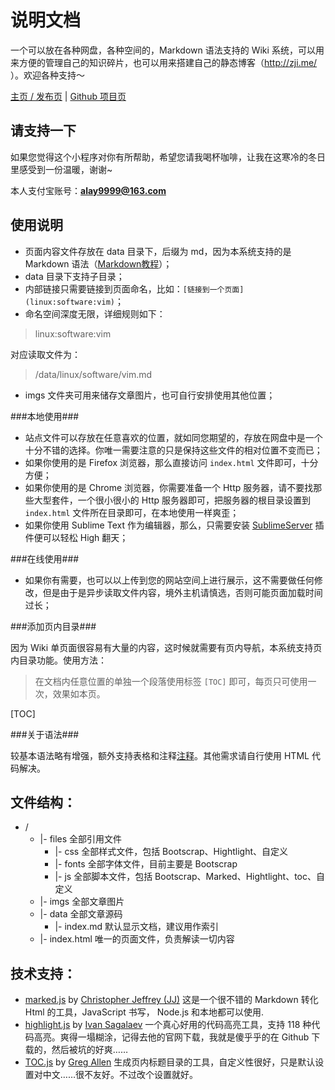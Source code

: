 说明文档
===
一个可以放在各种网盘，各种空间的，Markdown 语法支持的 Wiki 系统，可以用来方便的管理自己的知识碎片，也可以用来搭建自己的静态博客（http://zji.me/ ）。欢迎各种支持～

[主页 / 发布页](http://dmscode.github.io/Wiki-in-box/) | [Github 项目页](https://github.com/dmscode/Wiki-in-box)

## 请支持一下 ##

如果您觉得这个小程序对你有所帮助，希望您请我喝杯咖啡，让我在这寒冷的冬日里感受到一份温暖，谢谢~

本人支付宝账号：**alay9999@163.com**

## 使用说明 ##

* 页面内容文件存放在 data 目录下，后缀为 md，因为本系统支持的是 Markdown 语法（[Markdown教程](http://wowubuntu.com/markdown/)）；
* data 目录下支持子目录；
* 内部链接只需要链接到页面命名，比如：`[链接到一个页面](linux:software:vim)`；
* 命名空间深度无限，详细规则如下：

> linux:software:vim

对应读取文件为：

> /data/linux/software/vim.md

* imgs 文件夹可用来储存文章图片，也可自行安排使用其他位置；

###本地使用###

* 站点文件可以存放在任意喜欢的位置，就如同您期望的，存放在网盘中是一个十分不错的选择。你唯一需要注意的只是保持这些文件的相对位置不变而已；
* 如果你使用的是 Firefox 浏览器，那么直接访问 `index.html` 文件即可，十分方便；
* 如果你使用的是 Chrome 浏览器，你需要准备一个 Http 服务器，请不要找那些大型套件，一个很小很小的 Http 服务器即可，把服务器的根目录设置到 `index.html` 文件所在目录即可，在本地使用一样爽歪；
* 如果你使用 Sublime Text 作为编辑器，那么，只需要安装 [SublimeServer](https://github.com/learning/SublimeServer) 插件便可以轻松 High 翻天；

###在线使用###

* 如果你有需要，也可以以上传到您的网站空间上进行展示，这不需要做任何修改，但是由于是异步读取文件内容，境外主机请慎选，否则可能页面加载时间过长；

###添加页内目录###

因为 Wiki 单页面很容易有大量的内容，这时候就需要有页内导航，本系统支持页内目录功能。使用方法：

> 在文档内任意位置的单独一个段落使用标签 `[TOC]` 即可，每页只可使用一次，效果如本页。

[TOC]

###关于语法###

较基本语法略有增强，额外支持表格和注释[注释]。其他需求请自行使用 HTML 代码解决。

[注释]: 这是一个注释

## 文件结构： ##

* /
	* 	|- files			全部引用文件
		* 	|- css			全部样式文件，包括 Bootscrap、Hightlight、自定义
		* 	|- fonts		全部字体文件，目前主要是 Bootscrap
		* 	|- js			全部脚本文件，包括 Bootscrap、Marked、Hightlight、toc、自定义
	* 	|- imgs				全部文章图片
	* 	|- data				全部文章源码
		*	|- index.md		默认显示文档，建议用作索引
	* 	|- index.html		唯一的页面文件，负责解读一切内容

## 技术支持： ##

* [marked.js](https://github.com/chjj/marked) by [Christopher Jeffrey (JJ)](https://github.com/chjj) 这是一个很不错的 Markdown 转化 Html 的工具，JavaScript 书写， Node.js 和本地都可以使用.
* [highlight.js](https://github.com/isagalaev/highlight.js) by [Ivan Sagalaev](https://github.com/isagalaev) 一个真心好用的代码高亮工具，支持 118 种代码高亮。爽得一塌糊涂，记得去他的官网下载，我就是傻乎乎的在 Github 下载的，然后被坑的好爽……
* [TOC.js](https://github.com/jgallen23/toc) by [Greg Allen](https://github.com/jgallen23) 生成页内标题目录的工具，自定义性很好，只是默认设置对中文……很不友好。不过改个设置就好。
